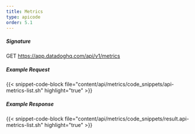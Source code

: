 ```yaml
---
title: Metrics
type: apicode
order: 5.1
---
```


##### Signature
GET https://app.datadoghq.com/api/v1/metrics
##### Example Request
{{< snippet-code-block file="content/api/metrics/code_snippets/api-metrics-list.sh" highlight="true" >}}
##### Example Response
{{< snippet-code-block file="content/api/metrics/code_snippets/result.api-metrics-list.sh" highlight="true" >}}